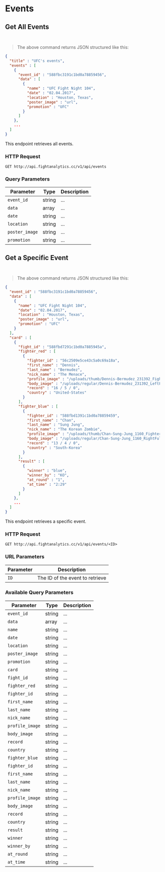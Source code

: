 
# Events

## Get All Events

```ruby
```


```javascript
```

> The above command returns JSON structured like this:

```json
{
  "title" : "UFC's events",
  "events" : [
    {
      "event_id" : "588fbc3191c1bd0a78859456",
      "data" : [
        {
          "name" : "UFC Fight Night 104",
          "date" : "02.04.2017",
          "location" : "Houston, Texas",
          "poster_image" : "url",
          "promotion" : "UFC"
        }
      ]
    },
    ...
  ]
}
```

This endpoint retrieves all events.

### HTTP Request

`GET http://api.fightanalytics.cc/v1/api/events`

### Query Parameters

Parameter | Type | Description
--------- | ------- | -----------
`event_id` | string | ...
`data` | array | ...
`date` | string | ...
`location` | string | ...
`poster_image` | string | ...
`promotion` | string | ...


## Get a Specific Event

```ruby
```

```javascript
```

> The above command returns JSON structured like this:

```json
{
  "event_id" : "588fbc3191c1bd0a78859456",
  "data" : [
    {
      "name" : "UFC Fight Night 104",
      "date" : "02.04.2017",
      "location" : "Houston, Texas",
      "poster_image" : "url",
      "promotion" : "UFC"
    }
  ],
  "card" : [
    {
      "fight_id" : "588fbd7291c1bd0a7885945a",
      "fighter_red" : [
        {
          "fighter_id" : "56c2509e5ce43c5a0c69a18a",
          "first_name" : "Dennis",
          "last_name" : "Bermudez",
          "nick_name" : "The Menace",
          "profile_image" : "/uploads/thumb/Dennis-Bermudez_231392_FighterProfile_30.png",
          "body_image" : "/uploads/regular/Dennis-Bermudez_231392_LeftFullBodyImage.png",
          "record" : "16 / 5 / 0",
          "country" : "United-States"
        }
      ],
      "fighter_blue" : [
        {
          "fighter_id" : "588fbd1391c1bd0a78859459",
          "first_name" : "Chan",
          "last_name" : "Sung Jung",
          "nick_name" : "The Korean Zombie",
          "profile_image" : "/uploads/thumb/Chan-Sung-Jung_1160_FighterProfile_30.png",
          "body_image" : "/uploads/regular/Chan-Sung-Jung_1160_RightFullBodyImage.png",
          "record" : "13 / 4 / 0",
          "country" : "South-Korea"
        }
      ],
      "result" : [
        {
          "winner" : "blue",
          "winner_by" : "KO",
          "at_round" : "1",
          "at_time" : "2:29"
        }
      ]
    },
    ...
  ]
}
```

This endpoint retrieves a specific event.

### HTTP Request

`GET http://api.fightanalytics.cc/v1/api/events/<ID>`

### URL Parameters

Parameter | Description
--------- | -----------
`ID` | The ID of the event to retrieve


### Available Query Parameters

Parameter | Type | Description
--------- | ------- | -----------
`event_id` | string | ...
`data` | array | ...
`name` | string | ...
`date` | string | ...
`location` | string | ...
`poster_image` | string | ...
`promotion` | string | ...
`card` | string | ...
`fight_id` | string | ...
`fighter_red` | string | ...
`fighter_id` | string | ...
`first_name` | string | ...
`last_name` | string | ...
`nick_name` | string | ...
`profile_image` | string | ...
`body_image` | string | ...
`record` | string | ...
`country` | string | ...
`fighter_blue` | string | ...
`fighter_id` | string | ...
`first_name` | string | ...
`last_name` | string | ...
`nick_name` | string | ...
`profile_image` | string | ...
`body_image` | string | ...
`record` | string | ...
`country` | string | ...
`result` | string | ...
`winner` | string | ...
`winner_by` | string | ...
`at_round` | string | ...
`at_time` | string | ...